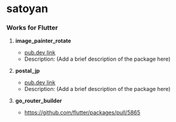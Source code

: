 # satoyan

### Works for Flutter

1.  **image_painter_rotate**

    *   [pub.dev link](https://pub.dev/packages/image_painter_rotate)
    *   Description: (Add a brief description of the package here)

2.  **postal_jp**

    *   [pub.dev link](https://pub.dev/packages/postal_jp)
    *   Description: (Add a brief description of the package here)

3.  **go_router_builder**

    * https://github.com/flutter/packages/pull/5865
